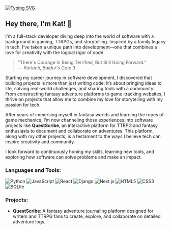 [![Typing SVG](https://readme-typing-svg.demolab.com/?lines=Full+Stack+Software+Developer;Transforming+Ideas+into+Reality)](https://git.io/typing-svg)

## Hey there, I'm Kat! 👋

I'm a full-stack developer diving deep into the world of software with a background in gaming, TTRPGs, and storytelling. Inspired by a family legacy in tech, I’ve taken a unique path into development—one that combines a love for creativity with the logical rigor of code.

> "There's Courage In Being Terrified, But Still Going Forward."  
> — *Karlach, Baldur's Gate 3*

Starting my career journey in software development, I discovered that building projects is more than just writing code; it’s about bringing ideas to life, solving real-world challenges, and sharing tools with a community. From constructing fantasy adventure platforms to game-tracking websites, I thrive on projects that allow me to combine my love for storytelling with my passion for tech.

After years of immersing myself in fantasy worlds and learning the ropes of game mechanics, I’m now channeling those experiences into software projects like **QuestScribe**, an interactive platform for TTRPG and fantasy enthusiasts to document and collaborate on adventures. This platform, along with my other projects, is a testament to the ways I believe tech can inspire creativity and community.

I look forward to continuously honing my skills, learning new tools, and exploring how software can solve problems and make an impact.

### Languages and Tools:

![Python](https://img.shields.io/badge/Python-3776AB?style=for-the-badge&logo=python&logoColor=white)
![JavaScript](https://img.shields.io/badge/JavaScript-F7DF1E?style=for-the-badge&logo=javascript&logoColor=black)
![React](https://img.shields.io/badge/React-61DAFB?style=for-the-badge&logo=react&logoColor=black)
![Django](https://img.shields.io/badge/Django-092E20?style=for-the-badge&logo=django&logoColor=white)
![Next.js](https://img.shields.io/badge/Next.js-000000?style=for-the-badge&logo=nextdotjs&logoColor=white)
![HTML5](https://img.shields.io/badge/HTML5-E34F26?style=for-the-badge&logo=html5&logoColor=white)
![CSS3](https://img.shields.io/badge/CSS3-1572B6?style=for-the-badge&logo=css3&logoColor=white)
![SQLite](https://img.shields.io/badge/SQLite-003B57?style=for-the-badge&logo=sqlite&logoColor=white)

### Projects:
- **QuestScribe**: A fantasy adventure journaling platform designed for writers and TTRPG fans to create, explore, and collaborate on detailed adventure logs.


